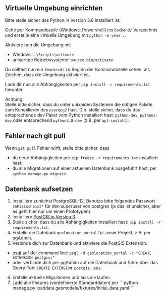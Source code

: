 
## Virtuelle Umgebung einrichten

Bitte stelle sicher das Python in Version 3.8 installiert ist.

Gehe per Kommandozeile (Windows: Powershell) ins ```backend/``` Verzeichnis und erstelle eine virtuelle Umgebung mit ```python -m venv .```.

Aktiviere nun die Umgebung mit 
- Windows: ```.\Scripts\activate```
- unixartige Betriebssysteme: ```source bin/activate```

Du solltest nun ein ```(backend)``` zu Beginn der Kommandozeile sehen, als Zeichen, dass die Umgebung aktiviert ist.

Lade dir nun alle Abhängigkeiten per ```pip install -r requirements.txt``` herunter. 

Achtung:  
Stelle bitte sicher, dass du unter unixoiden Systemen die nötigen Pakete zum Kompilieren des ```psycopg2``` hast. D.h. stelle sicher, dass du das entsprechende dev Paket vom Python installiert hast:
```python-dev```, ```python3-dev``` oder entsprechend ```python3.8-dev``` (z.B. per ```apt-install```).
## Fehler nach git pull
Wenn ```git pull``` Fehler wirft, stelle bitte sicher, dass
- du neue Abhängigkeiten per ```pip freeze -r requirements.txt``` installiert hast.
- du alle Migrationen auf einer aktuellen Datenbank ausgeführt hast, per ```python manage.py migrate```.

## Datenbank aufsetzen
1. Installiere zunächst PostgreSQL-12. Benutze bitte folgendes Passwort ```SAPis1sche1ss*```  für den superuser von postgres (ja das ist unsicher, aber es geht hier nur um einen Prototypen).
2. Installiere [PostGIS in Version 3](https://postgis.net/).
3. Stelle sicher, dass du alle Abhängigkeiten installiert hast: ```pip install -r requirements.txt```.
4. Erstelle die Datebank ```geolocation_portal``` für unser Projekt, z.B. per pgAdmin.
5. Verbinde dich zur Datenbank und aktiviere die PostGIS Extension:
  * psql auf der command line: ```psql -d geolocation_portal -c "CREATE EXTENSION postgis;"```
  * oder verbinde dich per pgAdmin auf die Datenbank und führe über das Query-Tool ```CREATE EXTENSION postgis;``` aus.
6. Erstelle aktuelle Migrationen und lass sie laufen.
7. Lade alle Fixtures (vordefinierte Standarddaten) per ```python manage.py loaddata geomodels/fixtures/initial_data.yaml````
